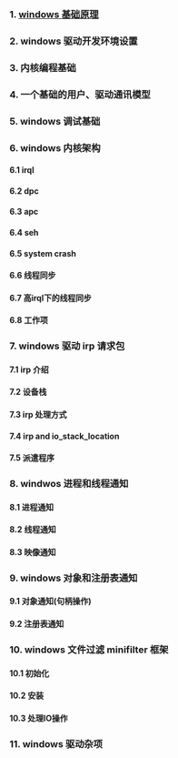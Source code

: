 ### 1. [windows 基础原理](https://github.com/killaragorn/study_notes/tree/master/windows_kernel_programming/chapter1)

### 2. windows 驱动开发环境设置

### 3. 内核编程基础

### 4. 一个基础的用户、驱动通讯模型

### 5. windows 调试基础

### 6. windows 内核架构

#### 6.1 irql

#### 6.2 dpc

#### 6.3 apc

#### 6.4 seh

#### 6.5 system crash

#### 6.6 线程同步

#### 6.7 高irql下的线程同步

#### 6.8 工作项

### 7. windows 驱动 irp 请求包

#### 7.1 irp 介绍

#### 7.2 设备栈

#### 7.3 irp 处理方式

#### 7.4 irp and io_stack_location

#### 7.5 派遣程序

### 8. windwos 进程和线程通知

#### 8.1 进程通知

#### 8.2 线程通知

#### 8.3 映像通知

### 9. windows 对象和注册表通知

#### 9.1 对象通知(句柄操作)

#### 9.2 注册表通知

### 10. windows 文件过滤 minifilter 框架

#### 10.1 初始化

#### 10.2 安装

#### 10.3 处理IO操作

### 11. windows 驱动杂项
